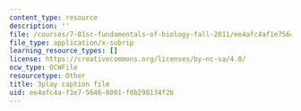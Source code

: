 ```yaml
---
content_type: resource
description: ''
file: /courses/7-01sc-fundamentals-of-biology-fall-2011/ee4afc4af1e756468001f0b298134f2b_tMr9XH64rtM.vtt
file_type: application/x-subrip
learning_resource_types: []
license: https://creativecommons.org/licenses/by-nc-sa/4.0/
ocw_type: OCWFile
resourcetype: Other
title: 3play caption file
uid: ee4afc4a-f1e7-5646-8001-f0b298134f2b
---
```

